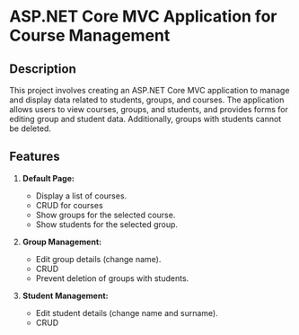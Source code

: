 # ASP.NET Core MVC Application for Course Management

## Description

This project involves creating an ASP.NET Core MVC application to manage and display data related to students, groups, and courses. The application allows users to view courses, groups, and students, and provides forms for editing group and student data. Additionally, groups with students cannot be deleted.

## Features

1. **Default Page:**
    - Display a list of courses.
    - CRUD for courses
    - Show groups for the selected course.
    - Show students for the selected group.

2. **Group Management:**
    - Edit group details (change name).
    - CRUD
    - Prevent deletion of groups with students.

3. **Student Management:**
    - Edit student details (change name and surname).
    - CRUD
